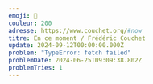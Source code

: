 ```yaml
---
emoji: 🏃
couleur: 200
adresse: https://www.couchet.org/#now
titre: En ce moment / Frédéric Couchet
update: 2024-09-12T00:00:00.000Z
problem: "TypeError: fetch failed"
problemDate: 2024-06-25T09:09:38.802Z
problemTries: 1
---
```

